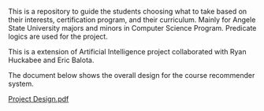 This is a repository to guide the students choosing what to take based on their interests, certification program, and their curriculum. Mainly for Angele State University majors and minors in Computer Science Program.
Predicate logics are used for the project.

This is a extension of Artificial Intelligence project collaborated with Ryan Huckabee and Eric Balota.

The document below shows the overall design for the course recommender system.

[Project Design.pdf](https://github.com/user-attachments/files/22456106/Project.Design.pdf)
